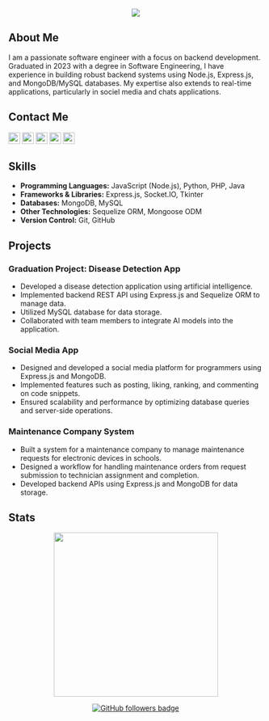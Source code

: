 <h3 align="center">
  <img src="https://readme-typing-svg.herokuapp.com/?lines=This+is+Mohamed+Twfik;Nice+to+meet+you+%F0%9F%91%8B&center=true&size=30">
</h3>

## About Me

I am a passionate software engineer with a focus on backend development. Graduated in 2023 with a degree in Software Engineering, I have experience in building robust backend systems using Node.js, Express.js, and MongoDB/MySQL databases. My expertise also extends to real-time applications, particularly in sociel media and chats applications.


<h2 >Contact Me</h2>
<p>
  <a href="https://www.linkedin.com/in/mohamed-twfik-bb6691216/"><img src="https://img.shields.io/badge/linkedin-%230077B5.svg?&style=flat&logo=linkedin&logoColor=white" height=23></a>
  <a href="mailto:mohamedtwfik910@gmail.com"><img src="https://img.shields.io/badge/Gmail-D14836?style=flat&logo=gmail&logoColor=white" height=23></a>
  <a href="http://wa.me//201143649608"><img src="https://img.shields.io/badge/WhatsApp-25D366?style=flat&logo=whatsapp&logoColor=white" height=23></a>
  <a href="https://github.com/Mohamed-Twfik/"><img src="https://img.shields.io/badge/GitHub-100000?style=flat&logo=github&logoColor=white" height=23></a>
  <a href="https://github.com/Mohamed-Twfik/"><img src="https://img.shields.io/badge/Portfolio-white?style=flat&logo=protodotio&logoColor=black" height=23></a>
</p>


## Skills

- **Programming Languages:** JavaScript (Node.js), Python, PHP, Java
- **Frameworks & Libraries:** Express.js, Socket.IO, Tkinter
- **Databases:** MongoDB, MySQL
- **Other Technologies:** Sequelize ORM, Mongoose ODM
- **Version Control:** Git, GitHub

## Projects

### Graduation Project: Disease Detection App
- Developed a disease detection application using artificial intelligence.
- Implemented backend REST API using Express.js and Sequelize ORM to manage data.
- Utilized MySQL database for data storage.
- Collaborated with team members to integrate AI models into the application.

### Social Media App
- Designed and developed a social media platform for programmers using Express.js and MongoDB.
- Implemented features such as posting, liking, ranking, and commenting on code snippets.
- Ensured scalability and performance by optimizing database queries and server-side operations.

### Maintenance Company System
- Built a system for a maintenance company to manage maintenance requests for electronic devices in schools.
- Designed a workflow for handling maintenance orders from request submission to technician assignment and completion.
- Developed backend APIs using Express.js and MongoDB for data storage.

<h2>Stats</h2>
<p align="center">
<a href="https://github.com/Mohamed-Twfik/">
      <img width=325  src="https://github-readme-stats.vercel.app/api/top-langs/?username=Mohamed-Twfik&hide=c%23,powershell,Mathematica,Ruby,Objective-C,Objective-C%2b%2b,Cuda&title_color=61dafb&text_color=ffffff&icon_color=61dafb&bg_color=20232a&langs_count=8&layout=compact&border_color=61dafb&hide_border=true" />
 </a>
</p>

<p align="center">
  <a href="https://www.github.com/Mohamed-Twfik" target="_blank" rel="noreferrer"><img src="https://img.shields.io/github/followers/Mohamed-Twfik?logo=github&style=for-the-badge&color=282b2f&labelColor=0d1117" alt="GitHub followers badge" /></a>
</p>
